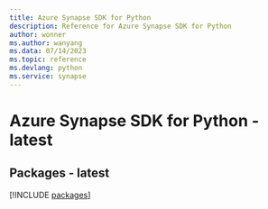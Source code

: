 ```yaml
---
title: Azure Synapse SDK for Python
description: Reference for Azure Synapse SDK for Python
author: wonner
ms.author: wanyang
ms.data: 07/14/2023
ms.topic: reference
ms.devlang: python
ms.service: synapse
---
```

# Azure Synapse SDK for Python - latest
## Packages - latest
[!INCLUDE [packages](synapse-index.md)]